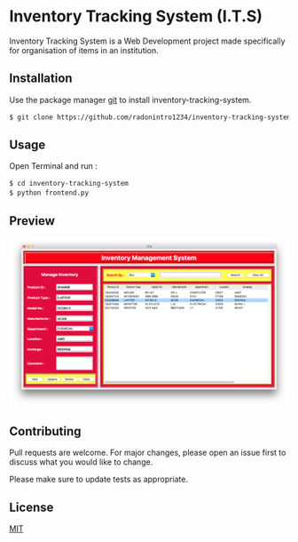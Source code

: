 # Inventory Tracking System (I.T.S)

Inventory Tracking System is a Web Development project made specifically for organisation of items in an institution.

## Installation

Use the package manager [git](https://git-scm.com/) to install inventory-tracking-system.

```bash
$ git clone https://github.com/radonintro1234/inventory-tracking-system.git
```

## Usage

Open Terminal and run :

```bash
$ cd inventory-tracking-system
$ python frontend.py
```

## Preview

<img src="https://github.com/radonintro1234/inventory-tracking-system/blob/master/ScreenShots/1.png?raw=true">


## Contributing
Pull requests are welcome. For major changes, please open an issue first to discuss what you would like to change.

Please make sure to update tests as appropriate.

## License
[MIT](https://choosealicense.com/licenses/mit/)
